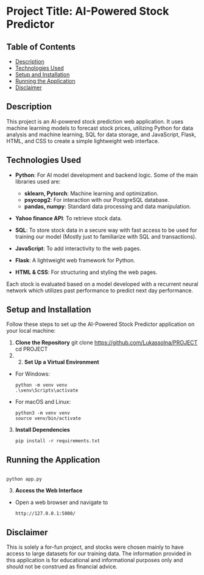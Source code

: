 # Project Title: AI-Powered Stock Predictor

## Table of Contents
- [Description](#description)
- [Technologies Used](#technologies-used)
- [Setup and Installation](#setup-and-installation)
- [Running the Application](#running-the-application)
- [Disclaimer](#disclaimer)
## Description
This project is an AI-powered stock prediction web application. It uses machine learning models to forecast stock prices, utilizing Python for data analysis and machine learning, SQL for data storage, and JavaScript, Flask, HTML, and CSS to create a simple lightweight web interface.

## Technologies Used
- **Python**: For AI model development and backend logic. Some of the main libraries used are:
  - **sklearn, Pytorch**: Machine learning and optimization.
  - **psycopg2**: For interaction with our PostgreSQL database.
  - **pandas, numpy**: Standard data processing and data manipulation.
 
- **Yahoo finance API**: To retrieve stock data.
- **SQL**: To store stock data in a secure way with fast access to be used for training our model (Mostly just to familiarize with SQL and transactions).
- **JavaScript**: To add interactivity to the web pages.
- **Flask**: A lightweight web framework for Python.
- **HTML & CSS**: For structuring and styling the web pages.

Each stock is evaluated based on a model developed with a recurrent neural network which utilizes past performance to predict next day performance.

## Setup and Installation
Follow these steps to set up the AI-Powered Stock Predictor application on your local machine:

1. **Clone the Repository**
   git clone https://github.com/Lukassolna/PROJECT
   cd PROJECT
3. 2. **Set Up a Virtual Environment**
- For Windows:
  ```
  python -m venv venv
  .\venv\Scripts\activate
  ```
- For macOS and Linux:
  ```
  python3 -m venv venv
  source venv/bin/activate
  ```
  

3. **Install Dependencies**
     ```
     pip install -r requirements.txt
     ```

## Running the Application

  ```

python app.py
 ```

3. **Access the Web Interface**
- Open a web browser and navigate to
   ```
  http://127.0.0.1:5000/
    ```


## Disclaimer
This is solely a for-fun project, and stocks were chosen mainly to have access to large datasets for our training data. The information provided in this application is for educational and informational purposes only and should not be construed as financial advice.
